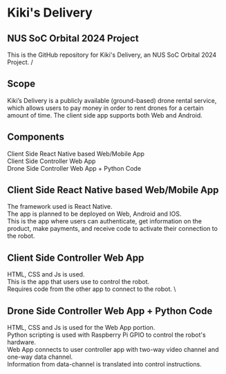 # Kiki's Delivery
## NUS SoC Orbital 2024 Project

This is the GitHub repository for Kiki's Delivery, an NUS SoC Orbital 2024 Project. /

## Scope
Kiki’s Delivery is a publicly available (ground-based) drone rental service, which allows users to pay money in order to rent drones for a certain amount of time. The client side app supports both Web and Android.

## Components
Client Side React Native based Web/Mobile App \
Client Side Controller Web App \
Drone Side Controller Web App + Python Code 

## Client Side React Native based Web/Mobile App
The framework used is React Native. \
The app is planned to be deployed on Web, Android and IOS. \
This is the app where users can authenticate, get information on the product, make payments, and receive code to activate their connection to the robot.

## Client Side Controller Web App
HTML, CSS and Js is used. \
This is the app that users use to control the robot.  
Requires code from the other app to connect to the robot. \

## Drone Side Controller Web App + Python Code 
HTML, CSS and Js is used for the Web App portion. \
Python scripting is used with Raspberry Pi GPIO to control the robot's hardware. \
Web App connects to user controller app with two-way video channel and one-way data channel. \
Information from data-channel is translated into control instructions.
